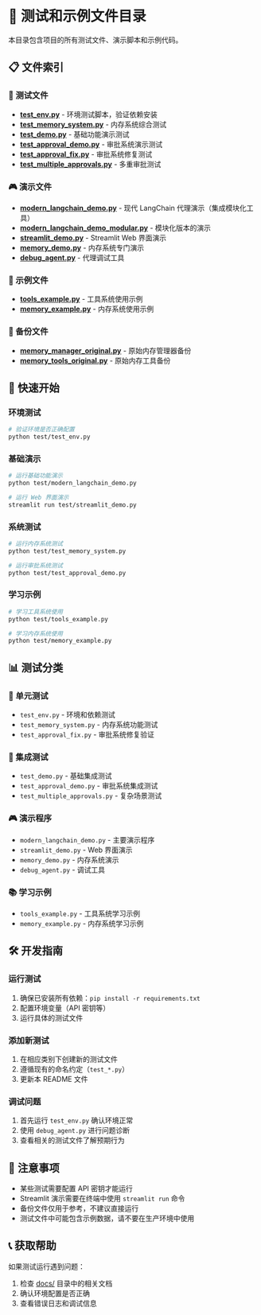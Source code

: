 # 🧪 测试和示例文件目录

本目录包含项目的所有测试文件、演示脚本和示例代码。

## 📋 文件索引

### 🧪 测试文件
- **[test_env.py](test_env.py)** - 环境测试脚本，验证依赖安装
- **[test_memory_system.py](test_memory_system.py)** - 内存系统综合测试
- **[test_demo.py](test_demo.py)** - 基础功能演示测试
- **[test_approval_demo.py](test_approval_demo.py)** - 审批系统演示测试
- **[test_approval_fix.py](test_approval_fix.py)** - 审批系统修复测试
- **[test_multiple_approvals.py](test_multiple_approvals.py)** - 多重审批测试

### 🎮 演示文件
- **[modern_langchain_demo.py](modern_langchain_demo.py)** - 现代 LangChain 代理演示（集成模块化工具）
- **[modern_langchain_demo_modular.py](modern_langchain_demo_modular.py)** - 模块化版本的演示
- **[streamlit_demo.py](streamlit_demo.py)** - Streamlit Web 界面演示
- **[memory_demo.py](memory_demo.py)** - 内存系统专门演示
- **[debug_agent.py](debug_agent.py)** - 代理调试工具

### 📖 示例文件
- **[tools_example.py](tools_example.py)** - 工具系统使用示例
- **[memory_example.py](memory_example.py)** - 内存系统使用示例

### 📄 备份文件
- **[memory_manager_original.py](memory_manager_original.py)** - 原始内存管理器备份
- **[memory_tools_original.py](memory_tools_original.py)** - 原始内存工具备份

## 🚀 快速开始

### 环境测试
```bash
# 验证环境是否正确配置
python test/test_env.py
```

### 基础演示
```bash
# 运行基础功能演示
python test/modern_langchain_demo.py

# 运行 Web 界面演示
streamlit run test/streamlit_demo.py
```

### 系统测试
```bash
# 运行内存系统测试
python test/test_memory_system.py

# 运行审批系统测试
python test/test_approval_demo.py
```

### 学习示例
```bash
# 学习工具系统使用
python test/tools_example.py

# 学习内存系统使用
python test/memory_example.py
```

## 📊 测试分类

### 🔧 单元测试
- `test_env.py` - 环境和依赖测试
- `test_memory_system.py` - 内存系统功能测试
- `test_approval_fix.py` - 审批系统修复验证

### 🎯 集成测试
- `test_demo.py` - 基础集成测试
- `test_approval_demo.py` - 审批系统集成测试
- `test_multiple_approvals.py` - 复杂场景测试

### 🎮 演示程序
- `modern_langchain_demo.py` - 主要演示程序
- `streamlit_demo.py` - Web 界面演示
- `memory_demo.py` - 内存系统演示
- `debug_agent.py` - 调试工具

### 📚 学习示例
- `tools_example.py` - 工具系统学习示例
- `memory_example.py` - 内存系统学习示例

## 🛠️ 开发指南

### 运行测试
1. 确保已安装所有依赖：`pip install -r requirements.txt`
2. 配置环境变量（API 密钥等）
3. 运行具体的测试文件

### 添加新测试
1. 在相应类别下创建新的测试文件
2. 遵循现有的命名约定（`test_*.py`）
3. 更新本 README 文件

### 调试问题
1. 首先运行 `test_env.py` 确认环境正常
2. 使用 `debug_agent.py` 进行问题诊断
3. 查看相关的测试文件了解预期行为

## 📝 注意事项

- 某些测试需要配置 API 密钥才能运行
- Streamlit 演示需要在终端中使用 `streamlit run` 命令
- 备份文件仅用于参考，不建议直接运行
- 测试文件中可能包含示例数据，请不要在生产环境中使用

## 📞 获取帮助

如果测试运行遇到问题：
1. 检查 [docs/](../docs/) 目录中的相关文档
2. 确认环境配置是否正确
3. 查看错误日志和调试信息 